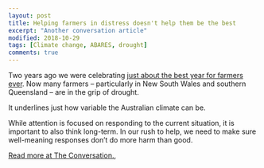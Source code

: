 ```yaml
---
layout: post
title: Helping farmers in distress doesn't help them be the best
excerpt: "Another conversation article"
modified: 2018-10-29
tags: [Climate change, ABARES, drought]
comments: true
---
```

 
<p>Two years ago we were celebrating <a href="http://www.agriculture.gov.au/abares/news/media-releases/2017/aus-farm-production-forecast-record">just about the best year for farmers ever</a>. Now many farmers – particularly in New South Wales and southern Queensland – are in the grip of drought. </p>

<p>It underlines just how variable the Australian climate can be.</p>

<p>While attention is focused on responding to the current situation, it is important to also think long-term. In our rush to help, we need to make sure well-meaning responses don’t do more harm than good.</p>

<span><a href=https://theconversation.com/helping-farmers-in-distress-doesnt-help-them-be-the-best-the-drought-relief-dilemma-105281>Read more at The Conversation.</a>, 


